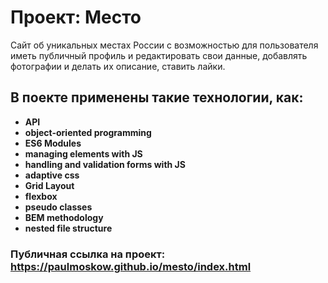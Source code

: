 # Проект: Место

Сайт об уникальных местах России с возможностью для пользователя иметь публичный профиль и редактировать свои данные, добавлять фотографии и делать их описание, ставить лайки.

## В поекте применены такие технологии, как:

* **API**
* **object-oriented programming**
* **ES6 Modules**
* **managing elements with JS**
* **handling and validation forms with JS**
* **adaptive css**
* **Grid Layout**
* **flexbox**
* **pseudo classes**
* **BEM methodology**
* **nested file structure**

### Публичная ссылка на проект: https://paulmoskow.github.io/mesto/index.html

